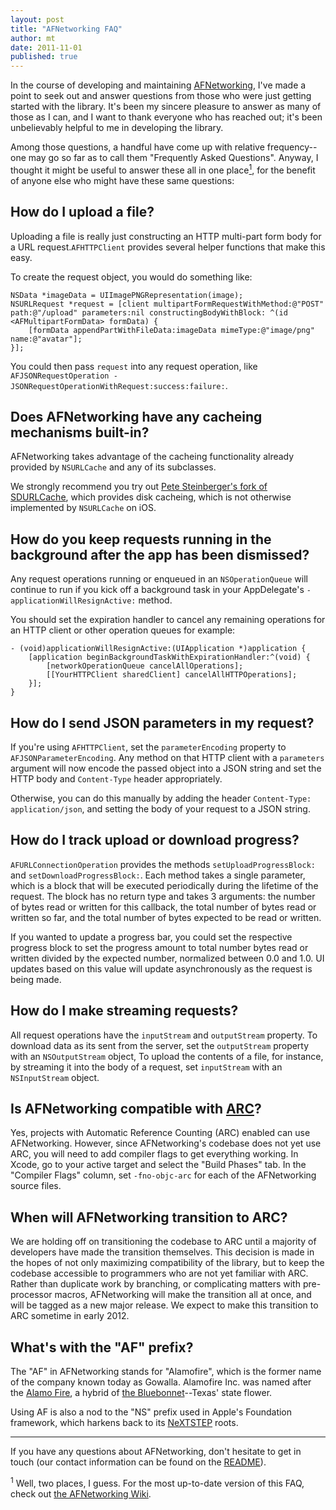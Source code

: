 ```yaml
---
layout: post
title: "AFNetworking FAQ"
author: mt
date: 2011-11-01
published: true
---
```


In the course of developing and maintaining [AFNetworking](https://github.com/gowalla/AFNetworking), I've made a point to seek out and answer questions from those who were just getting started with the library. It's been my sincere pleasure to answer as many of those as I can, and I want to thank everyone who has reached out; it's been unbelievably helpful to me in developing the library.

Among those questions, a handful have come up with relative frequency--one may go so far as to call them "Frequently Asked Questions". Anyway, I thought it might be useful to answer these all in one place<a href="#footnote-1"><sup>1</sup></a>, for the benefit of anyone else who might have these same questions:

## How do I upload a file?

Uploading a file is really just constructing an HTTP multi-part form body for a URL request.`AFHTTPClient` provides several helper functions that make this easy.

To create the request object, you would do something like:

	NSData *imageData = UIImagePNGRepresentation(image);
	NSURLRequest *request = [client multipartFormRequestWithMethod:@"POST" path:@"/upload" parameters:nil constructingBodyWithBlock: ^(id <AFMultipartFormData> formData) {
		[formData appendPartWithFileData:imageData mimeType:@"image/png" name:@"avatar"];
	}];

You could then pass `request` into any request operation, like `AFJSONRequestOperation -JSONRequestOperationWithRequest:success:failure:`.

## Does AFNetworking have any cacheing mechanisms built-in?

AFNetworking takes advantage of the cacheing functionality already provided by `NSURLCache` and any of its subclasses.

We strongly recommend you try out [Pete Steinberger's fork of SDURLCache](https://github.com/steipete/SDURLCache), which provides disk cacheing, which is not otherwise implemented by `NSURLCache` on iOS.

## How do you keep requests running in the background after the app has been dismissed?

Any request operations running or enqueued in an `NSOperationQueue` will continue to run if you kick off a background task in your AppDelegate's `-applicationWillResignActive:` method. 

You should set the expiration handler to cancel any remaining operations for an HTTP client or other operation queues for example:

	- (void)applicationWillResignActive:(UIApplication *)application {
    	[application beginBackgroundTaskWithExpirationHandler:^(void) {
			[networkOperationQueue cancelAllOperations];
        	[[YourHTTPClient sharedClient] cancelAllHTTPOperations];
    	}];
	}

## How do I send JSON parameters in my request?

If you're using `AFHTTPClient`, set the `parameterEncoding` property to `AFJSONParameterEncoding`. Any method on that HTTP client with a `parameters` argument will now encode the passed object into a JSON string and set the HTTP body and `Content-Type` header appropriately.

Otherwise, you can do this manually by adding the header `Content-Type: application/json`, and setting the body of your request to a JSON string.

## How do I track upload or download progress?

`AFURLConnectionOperation` provides the methods `setUploadProgressBlock:` and `setDownloadProgressBlock:`. Each method takes a single parameter, which is a block that will be executed periodically during the lifetime of the request. The block has no return type and takes 3 arguments: the number of bytes read or written for this callback, the total number of bytes read or written so far, and the total number of bytes expected to be read or written.

If you wanted to update a progress bar, you could set the respective progress block to set the progress amount to total number bytes read or written divided by the expected number, normalized between 0.0 and 1.0. UI updates based on this value will update asynchronously as the request is being made.

## How do I make streaming requests?

All request operations have the `inputStream` and `outputStream` property. To download data as its sent from the server, set the `outputStream` property with an `NSOutputStream` object,  To upload the contents of a file, for instance, by streaming it into the body of a request, set `inputStream` with an `NSInputStream` object.

## Is AFNetworking compatible with [ARC](http://clang.llvm.org/docs/AutomaticReferenceCounting.html)?

Yes, projects with Automatic Reference Counting (ARC) enabled can use AFNetworking. However, since AFNetworking's codebase does not yet use ARC, you will need to add compiler flags to get everything working. In Xcode, go to your active target and select the "Build Phases" tab. In the "Compiler Flags" column, set `-fno-objc-arc` for each of the AFNetworking source files. 

## When will AFNetworking transition to ARC?

We are holding off on transitioning the codebase to ARC until a majority of developers have made the transition themselves. This decision is made in the hopes of not only maximizing compatibility of the library, but to keep the codebase accessible to programmers who are not yet familiar with ARC. Rather than duplicate work by branching, or complicating matters with pre-processor macros, AFNetworking will make the transition all at once, and will be tagged as a new major release. We expect to make this transition to ARC sometime in early 2012.

## What's with the "AF" prefix?

The "AF" in AFNetworking stands for "Alamofire", which is the former name of the company known today as Gowalla. Alamofire Inc. was named after the [Alamo Fire](http://aggie-horticulture.tamu.edu/wildseed/alamofire.html), a hybrid of [the Bluebonnet](http://en.wikipedia.org/wiki/Bluebonnet_(plant))--Texas' state flower.

Using AF is also a nod to the "NS" prefix used in Apple's Foundation framework, which harkens back to its [NeXTSTEP](http://en.wikipedia.org/wiki/NeXTSTEP) roots.

---

If you have any questions about AFNetworking, don't hesitate to get in touch (our contact information can be found on the [README](https://github.com/gowalla/AFNetworking/blob/master/README.md)).

<sup id="footnote-1">1</sup> Well, two places, I guess. For the most up-to-date version of this FAQ, check out [the AFNetworking Wiki](https://github.com/gowalla/AFNetworking/wiki/AFNetworking-FAQ).
